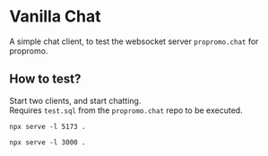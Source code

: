 # Vanilla Chat

A simple chat client, to test the websocket server `propromo.chat` for propromo.

## How to test?

Start two clients, and start chatting.  
Requires `test.sql` from the `propromo.chat` repo to be executed.

```
npx serve -l 5173 .
```

```
npx serve -l 3000 .
```
